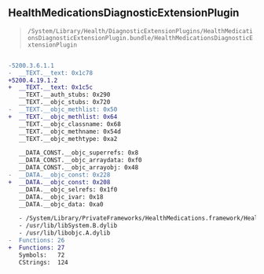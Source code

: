 ## HealthMedicationsDiagnosticExtensionPlugin

> `/System/Library/Health/DiagnosticExtensionPlugins/HealthMedicationsDiagnosticExtensionPlugin.bundle/HealthMedicationsDiagnosticExtensionPlugin`

```diff

-5200.3.6.1.1
-  __TEXT.__text: 0x1c78
+5200.4.19.1.2
+  __TEXT.__text: 0x1c5c
   __TEXT.__auth_stubs: 0x290
   __TEXT.__objc_stubs: 0x720
-  __TEXT.__objc_methlist: 0x50
+  __TEXT.__objc_methlist: 0x64
   __TEXT.__objc_classname: 0x68
   __TEXT.__objc_methname: 0x54d
   __TEXT.__objc_methtype: 0xa2

   __DATA_CONST.__objc_superrefs: 0x8
   __DATA_CONST.__objc_arraydata: 0xf0
   __DATA_CONST.__objc_arrayobj: 0x48
-  __DATA.__objc_const: 0x228
+  __DATA.__objc_const: 0x208
   __DATA.__objc_selrefs: 0x1f0
   __DATA.__objc_ivar: 0x18
   __DATA.__objc_data: 0xa0

   - /System/Library/PrivateFrameworks/HealthMedications.framework/HealthMedications
   - /usr/lib/libSystem.B.dylib
   - /usr/lib/libobjc.A.dylib
-  Functions: 26
+  Functions: 27
   Symbols:   72
   CStrings:  124
 

```

